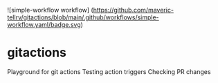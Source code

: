![simple-workflow workflow] (https://github.com/maveric-tellrv/gitactions/blob/main/.github/workflows/simple-workflow.yaml/badge.svg)
# gitactions
Playground for git actions 
Testing action triggers
Checking PR changes

